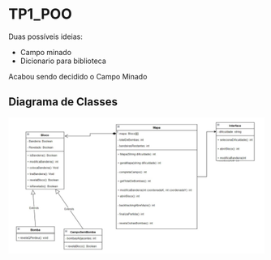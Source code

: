 # TP1_POO

Duas possíveis ideias:
- Campo minado
- Dicionario para biblioteca
  
 Acabou sendo decidido o Campo Minado 

 ## Diagrama de Classes

 <img src="diagramaClasses.jpg"> </img>